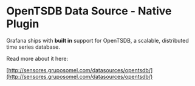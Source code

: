 # OpenTSDB Data Source -  Native Plugin

Grafana ships with **built in** support for OpenTSDB, a scalable, distributed time series database.

Read more about it here:

[http://sensores.gruposomel.com/datasources/opentsdb/](http://sensores.gruposomel.com/datasources/opentsdb/)
